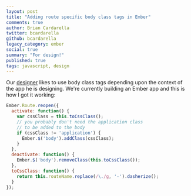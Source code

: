 ```yaml
---
layout: post
title: "Adding route specific body class tags in Ember"
comments: true
author: Brian Cardarella
twitter: bcardarella
github: bcardarella
legacy_category: ember
social: true
summary: "For design!"
published: true
tags: javascript, design
---
```


Our [designer](http://twitter.com/cssboy) likes to use body class tags
depending upon the context of the app he is designing. We're currently
building an Ember app and this is how I got it working:

```javascript
Ember.Route.reopen({
  activate: function() {
    var cssClass = this.toCssClass();
    // you probably don't need the application class
    // to be added to the body
    if (cssClass != 'application') {
      Ember.$('body').addClass(cssClass);
    }
  },
  deactivate: function() {
    Ember.$('body').removeClass(this.toCssClass());
  },
  toCssClass: function() {
    return this.routeName.replace(/\./g, '-').dasherize();
  }
});
```
